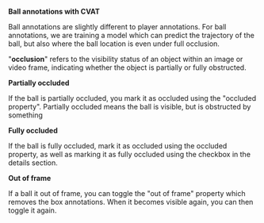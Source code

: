 **Ball annotations with CVAT**

Ball annotations are slightly different to player annotations. For ball
annotations, we are training a model which can predict the trajectory of
the ball, but also where the ball location is even under full occlusion.

\"**occlusion**\" refers to the visibility status of an object within an
image or video frame, indicating whether the object is partially or
fully obstructed.

**Partially occluded**

If the ball is partially occluded, you mark it as occluded using the
"occluded property". Partially occluded means the ball is visible, but
is obstructed by something

**Fully occluded**

If the ball is fully occluded, mark it as occluded using the occluded
property, as well as marking it as fully occluded using the checkbox in
the details section.

**Out of frame**

If a ball it out of frame, you can toggle the "out of frame" property
which removes the box annotations. When it becomes visible again, you
can then toggle it again.
